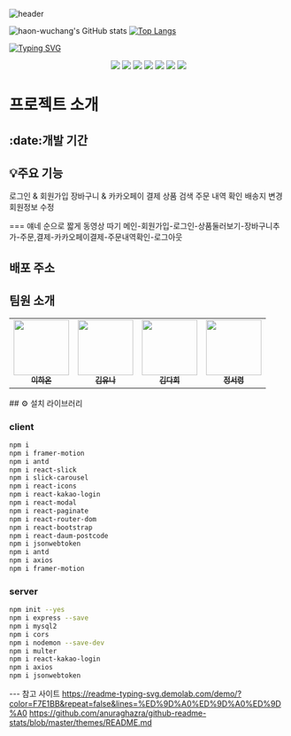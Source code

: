 

![header](https://capsule-render.vercel.app/api?type=Waving&color=gradient&height=200&section=header&text=하온연습%20&fontSize=90)

![haon-wuchang's GitHub stats](https://github-readme-stats.vercel.app/api?username=haon-wuchang&theme=dracula&show_icons=true)
[![Top Langs](https://github-readme-stats.vercel.app/api/top-langs/?username=haon-wuchang&langs_count=5&layout=compact&theme=dracula)](https://github.com/anuraghazra/github-readme-stats)

[![Typing SVG](https://readme-typing-svg.demolab.com/?lines=First+line+of+text;Second+line+of+text)](https://git.io/typing-svg)

<div align=center>
<img src="https://img.shields.io/badge/react-%2361DAFB.svg?&style=for-the-badge&logo=react&logoColor=black" />
<img src="https://img.shields.io/badge/html5-%23E34F26.svg?&style=for-the-badge&logo=html5&logoColor=white" />
<img src="https://img.shields.io/badge/css3-%231572B6.svg?&style=for-the-badge&logo=css3&logoColor=white" />
<img src="https://img.shields.io/badge/javascript-%23F7DF1E.svg?&style=for-the-badge&logo=javascript&logoColor=black" />
<img src="https://img.shields.io/badge/visual%20studio%20code-%23007ACC.svg?&style=for-the-badge&logo=visual%20studio%20code&logoColor=white" />
<img src="https://img.shields.io/badge/sass-%23CC6699.svg?&style=for-the-badge&logo=sass&logoColor=white" />
   <img src="https://img.shields.io/badge/Notion-000000?style=for-the-badge&logo=Notion&logoColor=white&link=">
    </div>
<h1>프로젝트 소개</h1>
<h2>:date:개발 기간</h2>
<h2>💡주요 기능</h2>
로그인 & 회원가입
장바구니 & 카카오페이 결제
상품 검색
주문 내역 확인
배송지 변경
회원정보 수정

=== 얘네 순으로 짧게 동영상 따기
메인-회원가입-로그인-상품둘러보기-장바구니추가-주문,결제-카카오페이결제-주문내역확인-로그아웃



<h2>배포 주소 </h2>
<h2>팀원 소개</h2>
<table>
  <tbody>
    <tr>
      <td align="center"><a href="https://github.com/haon-wuchang"><img src="이미지주소" width="100px;" alt=""/><br /><sub><b> 이하온 </b></sub></a><br /></td>
      <td align="center"><a href="https://github.com/Yuna-Kim98"><img src="이미지주소" width="100px;" alt=""/><br /><sub><b> 김유나 </b></sub></a><br /></td>
      <td align="center"><a href="https://github.com/dahee-05"><img src="이미지주소" width="100px;" alt=""/><br /><sub><b> 김다희 </b></sub></a><br /></td>
      <td align="center"><a href="https://github.com/2eo2yeo"><img src="이미지주소" width="100px;" alt=""/><br /><sub><b> 정서령 </b></sub></a><br /></td>
    </tr>
  </tbody>
</table>

<div align=left>
## ⚙️ 설치 라이브러리  

### client

```bash 
npm i
npm i framer-motion  
npm i antd
npm i react-slick
npm i slick-carousel
npm i react-icons
npm i react-kakao-login
npm i react-modal
npm i react-paginate
npm i react-router-dom
npm i react-bootstrap
npm i react-daum-postcode
npm i jsonwebtoken
npm i antd
npm i axios
npm i framer-motion
```

### server

```bash
npm init --yes
npm i express --save
npm i mysql2
npm i cors
npm i nodemon --save-dev
npm i multer
npm i react-kakao-login
npm i axios
npm i jsonwebtoken
```
</div>



--- 참고 사이트
https://readme-typing-svg.demolab.com/demo/?color=F7E1BB&repeat=false&lines=%ED%9D%A0%ED%9D%A0%ED%9D%A0
https://github.com/anuraghazra/github-readme-stats/blob/master/themes/README.md


    
